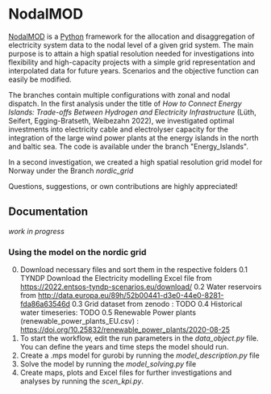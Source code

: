 # NodalMOD
[NodalMOD](https://github.com/pauleseifert/NodalMOD) is a [Python](https://python.org/) framework for the allocation and disaggregation of electricity system data to the nodal level of a given grid system. The main purpose is to attain a high spatial resolution needed for investigations into flexibility and high-capacity projects with a simple grid representation and interpolated data for future years.
Scenarios and the objective function can easily be modified.

The branches contain multiple configurations with zonal and nodal dispatch. In the first analysis under the title of *How to Connect Energy Islands: Trade-offs Between Hydrogen and Electricity Infrastructure* (Lüth, Seifert, Egging-Bratseth, Weibezahn 2022), we investigated optimal investments into electricity cable and electrolyser capacity for the integration of the large wind power plants at the energy islands in the north and baltic sea. The code is available under the branch "Energy_Islands".

In a second investigation, we created a high spatial resolution grid model for Norway under the Branch *nordic_grid*

Questions, suggestions, or own contributions are highly appreciated!

## Documentation
*work in progress*

### Using the model on the nordic grid
0. Download necessary files and sort them in the respective folders
0.1 TYNDP Download the Electricity modelling Excel file from https://2022.entsos-tyndp-scenarios.eu/download/
0.2 Water reservoirs from http://data.europa.eu/89h/52b00441-d3e0-44e0-8281-fda86a63546d
0.3 Grid dataset from zenodo : TODO
0.4 Historical water timeseries: TODO
0.5 Renewable Power plants (renewable_power_plants_EU.csv) : https://doi.org/10.25832/renewable_power_plants/2020-08-25 
1. To start the workflow, edit the run parameters in the *data_object.py* file. You can define the years and time steps the model should run.
2. Create a .mps model for gurobi by running the *model_description.py* file
3. Solve the model by running the *model_solving.py* file
4. Create maps, plots and Excel files for further investigations and analyses by running the *scen_kpi.py*.
